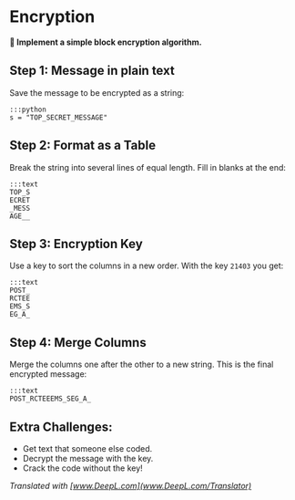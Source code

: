 
# Encryption

**🎯 Implement a simple block encryption algorithm.**

## Step 1: Message in plain text

Save the message to be encrypted as a string:

    :::python
    s = "TOP_SECRET_MESSAGE"

## Step 2: Format as a Table

Break the string into several lines of equal length.
Fill in blanks at the end:

    :::text
    TOP_S
    ECRET
    _MESS
    AGE__

## Step 3: Encryption Key

Use a key to sort the columns in a new order. With the key `21403` you get:

    :::text
    POST_
    RCTEE
    EMS_S
    EG_A_

## Step 4: Merge Columns

Merge the columns one after the other to a new string. This is the final encrypted message:

    :::text
    POST_RCTEEEMS_SEG_A_

## Extra Challenges:

* Get text that someone else coded.
* Decrypt the message with the key.
* Crack the code without the key!


*Translated with [www.DeepL.com](www.DeepL.com/Translator)*
